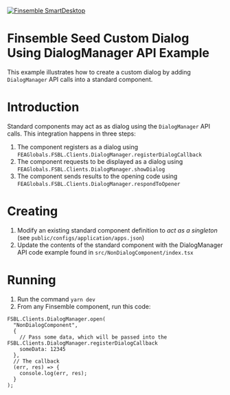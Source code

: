 [![Finsemble SmartDesktop](./public/assets/img/Finsemble+Cosaic.svg)](https://documentation.finsemble.com/)

# Finsemble Seed Custom Dialog Using DialogManager API Example
This example illustrates how to create a custom dialog by adding `DialogManager` API calls into a standard component.

# Introduction
Standard components may act as as dialog using the `DialogManager` API calls. This integration happens in three steps:
1. The component registers as a dialog using `FEAGlobals.FSBL.Clients.DialogManager.registerDialogCallback`
2. The component requests to be displayed as a dialog using `FEAGlobals.FSBL.Clients.DialogManager.showDialog`
3. The component sends results to the opening code using `FEAGlobals.FSBL.Clients.DialogManager.respondToOpener`

# Creating
1. Modify an existing standard component definition to *act as a singleton* (see `public/configs/application/apps.json`)
2. Update the contents of the standard component with the DialogManager API code example found in `src/NonDialogComponent/index.tsx`

# Running
1. Run the command `yarn dev`
2. From any Finsemble component, run this code:
```
FSBL.Clients.DialogManager.open(
  "NonDialogComponent",
  {
    // Pass some data, which will be passed into the FSBL.Clients.DialogManager.registerDialogCallback
    someData: 12345
  },
  // The callback
  (err, res) => {
    console.log(err, res);
  }
);
```
